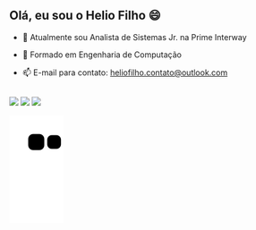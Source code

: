 ## Olá, eu sou o Helio Filho 😄

- 🔭 Atualmente sou Analista de Sistemas Jr. na Prime Interway
- 🌱 Formado em Engenharia de Computação 
- 📫 E-mail para contato: heliofilho.contato@outlook.com


  
  ##
 
<div> 
  <a href="https://instagram.com/heliofilhooo" target="_blank"><img src="https://img.shields.io/badge/-Instagram-%23E4405F?style=for-the-badge&logo=instagram&logoColor=white" target="_blank"></a>
  <a href = "mailto:heliofilho.contato@outlook.com"><img src="https://img.shields.io/badge/Microsoft_Outlook-0078D4?style=for-the-badge&logo=microsoft-outlook&logoColor=white" target="_blank"></a>
  <a href="https://www.linkedin.com/in/heliofilhoo/" target="_blank"><img src="https://img.shields.io/badge/-LinkedIn-%230077B5?style=for-the-badge&logo=linkedin&logoColor=white" target="_blank"></a> 
 
  ![Snake animation](https://github.com/rafaballerini/rafaballerini/blob/output/github-contribution-grid-snake.svg)
 
</div>
